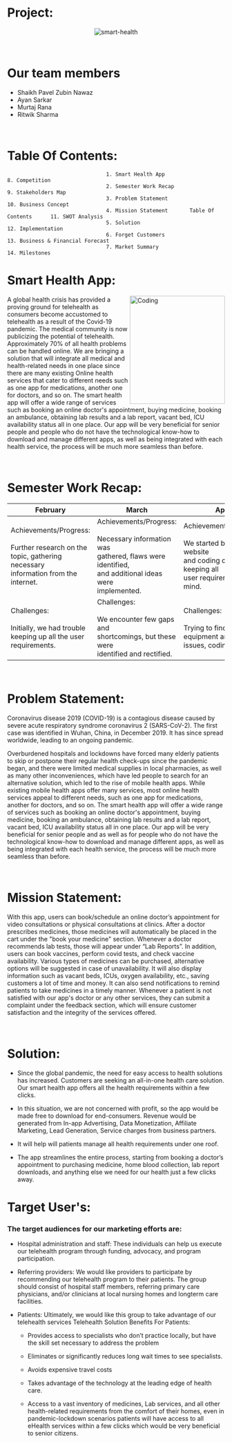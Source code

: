 # Project: 

<p align="center"><img alt="smart-health" src="https://user-images.githubusercontent.com/80643467/179387361-4a191577-9d7e-4d35-921d-558a7a298ac2.png"></p>

</br>

<h1>Our team members</h1>
<ul>
<li>Shaikh Pavel Zubin Nawaz</li>
<li>Ayan Sarkar</li>
<li>Murtaj Rana</li>
<li>Ritwik Sharma</li>

</ul>
<br>
                                                                                 
# Table Of Contents:                                         
                                    1. Smart Health App                               8. Competition                    
                                    2. Semester Work Recap                            9. Stakeholders Map                
                                    3. Problem Statement                              10. Business Concept              
                                    4. Mission Statement       Table Of Contents      11. SWOT Analysis                 
                                    5. Solution                                       12. Implementation               
                                    6. Forget Customers                               13. Business & Financial Forecast 
                                    7. Market Summary                                 14. Milestones                    

# Smart Health App:

<img align="right" alt="Coding" height="250" width="220" src="https://user-images.githubusercontent.com/80643467/166924741-9163cbe3-9c41-4728-870a-d79dcdcd1cc4.png">
<p>
  A global health crisis has provided a proving ground for telehealth as consumers become accustomed to telehealth as a result of the Covid-19 pandemic. The medical community is now publicizing the potential of telehealth. Approximately 70% of all health problems can be handled online. We are bringing a solution that will integrate all medical and health-related needs in one place since there are many existing Online health services that cater to different needs such as one app for medications, another one for doctors, and so on. The smart health app will offer a wide range of services such as booking an online doctor's appointment, buying medicine, booking an ambulance, obtaining lab results and a lab report, vacant bed, ICU availability status all in one place. Our app will be very beneficial for senior people and people who do not have the technological know-how to download and manage different apps, as well as being integrated with each health service, the process will be much more seamless than before.
</p><br>

# Semester Work Recap:

<table class="tg">
<thead>
  <tr>
    <th class="tg-c3ow">February</th>
    <th class="tg-0pky">March</th>
    <th class="tg-0pky">April</th>
    <th class="tg-0pky">May</th>
  </tr>
</thead>
<tbody>
  <tr>
    <td class="tg-0pky">Achievements/Progress:<br><br>Further research on the<br>topic, gathering necessary<br>information from the <br>internet.</td>
    <td class="tg-0pky">Achievements/Progress:<br><br>Necessary information was<br>gathered, flaws were identified, <br>and additional ideas were <br>implemented.</td>
    <td class="tg-0pky">Achievements/Progress:<br><br>We started building our website <br>and coding our app keeping all <br>user requirements in mind.</td>
    <td class="tg-0pky">Achievements/Progress:<br><br>Due to hard work and dedication<br>of our teammates we were able <br>to finish the presentation <br>before the deadline.</td>
  </tr>
  <tr>
    <td class="tg-0pky">Challenges:<br><br>Initially, we had trouble<br>keeping up all the user<br>requirements.</td>
    <td class="tg-0pky">Challenges:<br><br>We encounter few gaps and<br>shortcomings, but these were <br>identified and rectified.</td>
    <td class="tg-0pky">Challenges:<br><br>Trying to find proper<br>equipment and software<br>issues, coding errors.</td>
    <td class="tg-0pky">Challenges:<br><br>All previous challenges<br>were rectified<br></td>
  </tr>
</tbody>
</table><br>

# Problem Statement:

<p>Coronavirus disease 2019 (COVID-19) is a contagious disease caused by severe acute respiratory syndrome coronavirus 2 (SARS-CoV-2). The first case was identified in Wuhan, China, in December 2019. It has since spread worldwide, leading to an ongoing pandemic.</p>

<p>Overburdened hospitals and lockdowns have forced many elderly patients to skip or postpone their regular health check-ups since the pandemic began, and there were limited medical supplies in local pharmacies, as well as many other inconveniences, which have led people to search for an alternative solution, which led to the rise of mobile health apps. While existing mobile health apps offer many services, most online health services appeal to different needs, such as one app for medications, another for doctors, and so on. The smart health app will offer a wide range of services such as booking an online doctor's appointment, buying medicine, booking an ambulance, obtaining lab results and a lab report, vacant bed, ICU availability status all in one place. Our app will be very beneficial for senior people and as well as for people who do not have the technological know-how to download and manage different apps, as well as being integrated with each health service, the process will be much more seamless than before.</p><br>


# Mission Statement:

<p>With this app, users can book/schedule an online doctor’s appointment for video consultations or physical
consultations at clinics. After a doctor prescribes medicines, those medicines will automatically be placed in
the cart under the "book your medicine" section. Whenever a doctor recommends lab tests, those will
appear under “Lab Reports”. In addition, users can book vaccines, perform covid tests, and check vaccine
availability. Various types of medicines can be purchased, alternative options will be suggested in case of
unavailability. It will also display information such as vacant beds, ICUs, oxygen availability, etc., saving
customers a lot of time and money. It can also send notifications to remind patients to take medicines in a
timely manner. Whenever a patient is not satisfied with our app's doctor or any other services, they can
submit a complaint under the feedback section, which will ensure customer satisfaction and the integrity of
the services offered.</p><br>

# Solution:

* Since the global pandemic, the need for easy access to health solutions has increased.
Customers are seeking an all-in-one health care solution. Our smart health app offers
all the health requirements within a few clicks.

* In this situation, we are not concerned with profit, so the app would be made free to
download for end-consumers. Revenue would be generated from In-app Advertising,
Data Monetization, Affiliate Marketing, Lead Generation, Service charges from
business partners.

* It will help will patients manage all health requirements under one roof.

* The app streamlines the entire process, starting from booking a doctor’s appointment
to purchasing medicine, home blood collection, lab report downloads, and anything
else we need for our health just a few clicks away.

# Target User's:

### The target audiences for our marketing efforts are:

- Hospital administration and staff: These individuals can help us execute our telehealth
program through funding, advocacy, and program participation.

- Referring providers: We would like providers to participate by recommending our
telehealth program to their patients. The group should consist of hospital staff members,
referring primary care physicians, and/or clinicians at local nursing homes and longterm
care facilities.

- Patients: Ultimately, we would like this group to take advantage of our telehealth services
Telehealth Solution Benefits For Patients:

    - Provides access to specialists who don’t practice locally, but have the skill set necessary to address the problem

    - Eliminates or significantly reduces long wait times to see specialists.
    - Avoids expensive travel costs 
    - Takes advantage of the technology at the leading edge of health care.
    - Access to a vast inventory of medicines, Lab services, and all other health-related requirements from the comfort of their homes, even in pandemic-lockdown     scenarios patients will have access to all eHealth services within a few clicks which would be very beneficial to senior citizens.

